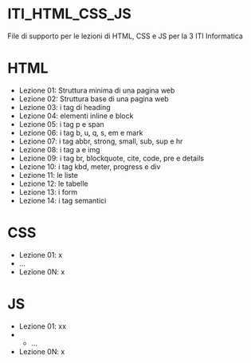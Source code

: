 # ITI_HTML_CSS_JS

File di supporto per le lezioni di HTML, CSS e JS per la 3 ITI Informatica

# HTML 

- Lezione 01: Struttura minima di una pagina web
- Lezione 02: Struttura base di una pagina web
- Lezione 03: i tag di heading
- Lezione 04: elementi inline e block
- Lezione 05: i tag p e span
- Lezione 06: i tag b, u, q, s, em e mark
- Lezione 07: i tag abbr, strong, small, sub, sup e hr
- Lezione 08: i tag a e img
- Lezione 09: i tag br, blockquote, cite, code, pre e details
- Lezione 10: i tag kbd, meter, progress e div
- Lezione 11: le liste
- Lezione 12: le tabelle
- Lezione 13: i form
- Lezione 14: i tag semantici


# CSS

- Lezione 01: x
- ...
- Lezione 0N: x


# JS

- Lezione 01: xx
- - ...
- Lezione 0N: x